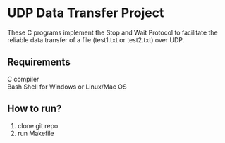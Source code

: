 # UDP Data Transfer Project

These C programs implement the Stop and Wait Protocol to facilitate the reliable data transfer of a file (test1.txt or test2.txt) over UDP.

## Requirements
C compiler<br>
Bash Shell for Windows or Linux/Mac OS

## How to run?
1. clone git repo
2. run Makefile
